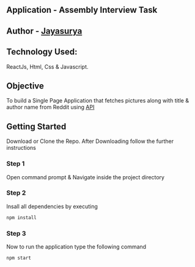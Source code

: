 ## Application - Assembly Interview Task

## Author - [Jayasurya](https://github.com/Jayasurya-Seetharaman/)

## Technology Used:
ReactJs, Html, Css & Javascript.

## Objective
To build a Single Page Application that fetches pictures along with title & author name from Reddit using [API](http://www.reddit.com/r/pics/.json?jsonp=)

## Getting Started

Download or Clone the Repo. After Downloading follow the further instructions

### Step 1
Open command prompt & Navigate inside the project directory

### Step 2
Insall all dependencies by executing
```sh
npm install
```

### Step 3
Now to run the application type the following command
```sh
npm start
```